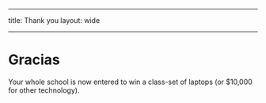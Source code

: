 * * *

title: Thank you layout: wide

* * *

# Gracias

Your whole school is now entered to win a class-set of laptops (or $10,000 for other technology).